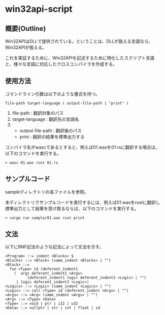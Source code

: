 # win32api-script

## 概要(Outline)

Win32APIはDLLで提供されている。ということは、DLLが扱える言語なら、Win32APIが扱える。

これを実証するために、Win32APIを記述するために特化したスクリプト言語と、様々な言語に対応したクロスコンパイラを作成する。

## 使用方法

コマンドライン引数は以下のような書式を持つ。

```
file-path target-language ( output-file-path | "print" )
```

1. file-path : 翻訳対象のパス
2. target-language : 翻訳先の言語名
3. * output-file-path : 翻訳後のパス
   * print : 翻訳の結果を標準出力する

コンパイラ名がwascであるとすると、例えば01.wasを01.rsに翻訳する場合は、以下のコマンドを実行する。

```
> wasc 01.was rust 01.rs
```

## サンプルコード

sampleディレクトリの各ファイルを参照。

本ディレクトリでサンプルコードを実行するには、例えば01.wasをrustに翻訳し標準出力として結果を受け取るならば、以下のコマンドを実行する。

```
> cargo run sample/01.was rust print
```

## 文法

以下にBNF記法のような記法によって文法を示す。

```
<Program> ::= indent <Blocks> $
<Blocks> ::= <Block> (same_indent <Blocks> | "")
<Block> ::=
  fun <Type> id (deferent_indent1
    (  args deferent_indent2 <Args>
          (deferent_indent1 logic deferent_indent3 <Logic> | "")
     | logic deferent_indent3 <Logic>)
<Logics> ::= <Logic> (same_indent <Logics> | "")
<Logic> ::= call <Type> id (deferent_indent <Args> | "")
<Args> ::= <Arg> (same_indent <Args> | "")
<Arg> ::= <Type> <Data>
<Type> ::= void | ptr | i32 | u32
<Data> ::= nullptr | str | int | float | id
```
